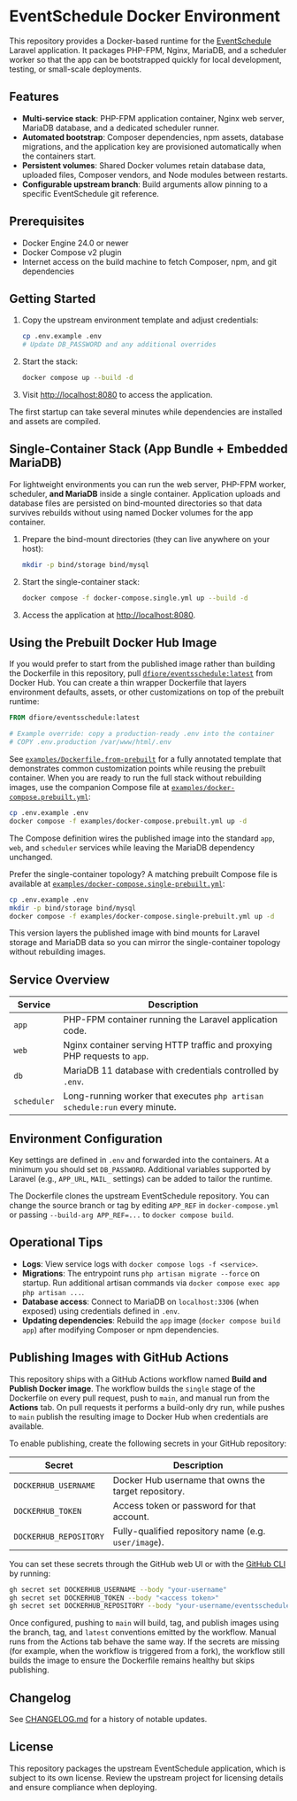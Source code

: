 # EventSchedule Docker Environment

This repository provides a Docker-based runtime for the [EventSchedule](https://github.com/eventschedule/eventschedule) Laravel application. It packages PHP-FPM, Nginx, MariaDB, and a scheduler worker so that the app can be bootstrapped quickly for local development, testing, or small-scale deployments.

## Features

- **Multi-service stack**: PHP-FPM application container, Nginx web server, MariaDB database, and a dedicated scheduler runner.
- **Automated bootstrap**: Composer dependencies, npm assets, database migrations, and the application key are provisioned automatically when the containers start.
- **Persistent volumes**: Shared Docker volumes retain database data, uploaded files, Composer vendors, and Node modules between restarts.
- **Configurable upstream branch**: Build arguments allow pinning to a specific EventSchedule git reference.

## Prerequisites

- Docker Engine 24.0 or newer
- Docker Compose v2 plugin
- Internet access on the build machine to fetch Composer, npm, and git dependencies

## Getting Started

1. Copy the upstream environment template and adjust credentials:
   ```bash
   cp .env.example .env
   # Update DB_PASSWORD and any additional overrides
   ```
2. Start the stack:
   ```bash
   docker compose up --build -d
   ```
3. Visit [http://localhost:8080](http://localhost:8080) to access the application.

The first startup can take several minutes while dependencies are installed and assets are compiled.

## Single-Container Stack (App Bundle + Embedded MariaDB)

For lightweight environments you can run the web server, PHP-FPM worker, scheduler, **and MariaDB** inside a single container.
Application uploads and database files are persisted on bind-mounted directories so that data survives rebuilds without using
named Docker volumes for the app container.

1. Prepare the bind-mount directories (they can live anywhere on your host):
   ```bash
   mkdir -p bind/storage bind/mysql
   ```
2. Start the single-container stack:
   ```bash
   docker compose -f docker-compose.single.yml up --build -d
   ```
3. Access the application at [http://localhost:8080](http://localhost:8080).

## Using the Prebuilt Docker Hub Image

If you would prefer to start from the published image rather than building the
Dockerfile in this repository, pull
[`dfiore/eventsschedule:latest`](https://hub.docker.com/r/dfiore/eventsschedule)
from Docker Hub. You can create a thin wrapper Dockerfile that layers
environment defaults, assets, or other customizations on top of the prebuilt
runtime:

```Dockerfile
FROM dfiore/eventsschedule:latest

# Example override: copy a production-ready .env into the container
# COPY .env.production /var/www/html/.env
```

See [`examples/Dockerfile.from-prebuilt`](examples/Dockerfile.from-prebuilt) for a
fully annotated template that demonstrates common customization points while
reusing the prebuilt container. When you are ready to run the full stack without
rebuilding images, use the companion Compose file at
[`examples/docker-compose.prebuilt.yml`](examples/docker-compose.prebuilt.yml):

```bash
cp .env.example .env
docker compose -f examples/docker-compose.prebuilt.yml up -d
```

The Compose definition wires the published image into the standard `app`,
`web`, and `scheduler` services while leaving the MariaDB dependency unchanged.

Prefer the single-container topology? A matching prebuilt Compose file is available at
[`examples/docker-compose.single-prebuilt.yml`](examples/docker-compose.single-prebuilt.yml):

```bash
cp .env.example .env
mkdir -p bind/storage bind/mysql
docker compose -f examples/docker-compose.single-prebuilt.yml up -d
```

This version layers the published image with bind mounts for Laravel storage and MariaDB data so you can mirror the single-container
topology without rebuilding images.

## Service Overview

| Service    | Description                                                                 |
|------------|-----------------------------------------------------------------------------|
| `app`      | PHP-FPM container running the Laravel application code.                     |
| `web`      | Nginx container serving HTTP traffic and proxying PHP requests to `app`.    |
| `db`       | MariaDB 11 database with credentials controlled by `.env`.                  |
| `scheduler`| Long-running worker that executes `php artisan schedule:run` every minute.  |

## Environment Configuration

Key settings are defined in `.env` and forwarded into the containers. At a minimum you should set `DB_PASSWORD`. Additional variables supported by Laravel (e.g., `APP_URL`, `MAIL_` settings) can be added to tailor the runtime.

The Dockerfile clones the upstream EventSchedule repository. You can change the source branch or tag by editing `APP_REF` in `docker-compose.yml` or passing `--build-arg APP_REF=...` to `docker compose build`.

## Operational Tips

- **Logs**: View service logs with `docker compose logs -f <service>`.
- **Migrations**: The entrypoint runs `php artisan migrate --force` on startup. Run additional artisan commands via `docker compose exec app php artisan ...`.
- **Database access**: Connect to MariaDB on `localhost:3306` (when exposed) using credentials defined in `.env`.
- **Updating dependencies**: Rebuild the `app` image (`docker compose build app`) after modifying Composer or npm dependencies.

## Publishing Images with GitHub Actions

This repository ships with a GitHub Actions workflow named **Build and Publish
Docker image**. The workflow builds the `single` stage of the Dockerfile on
every pull request, push to `main`, and manual run from the **Actions** tab. On
pull requests it performs a build-only dry run, while pushes to `main` publish
the resulting image to Docker Hub when credentials are available.

To enable publishing, create the following secrets in your GitHub repository:

| Secret                 | Description                                           |
|------------------------|-------------------------------------------------------|
| `DOCKERHUB_USERNAME`   | Docker Hub username that owns the target repository. |
| `DOCKERHUB_TOKEN`      | Access token or password for that account.           |
| `DOCKERHUB_REPOSITORY` | Fully-qualified repository name (e.g. `user/image`). |

You can set these secrets through the GitHub web UI or with the
[GitHub CLI](https://cli.github.com/) by running:

```bash
gh secret set DOCKERHUB_USERNAME --body "your-username"
gh secret set DOCKERHUB_TOKEN --body "<access token>"
gh secret set DOCKERHUB_REPOSITORY --body "your-username/eventsschedule"
```

Once configured, pushing to `main` will build, tag, and publish images using the
branch, tag, and `latest` conventions emitted by the workflow. Manual runs from
the Actions tab behave the same way. If the secrets are missing (for example,
when the workflow is triggered from a fork), the workflow still builds the
image to ensure the Dockerfile remains healthy but skips publishing.

## Changelog

See [CHANGELOG.md](CHANGELOG.md) for a history of notable updates.

## License

This repository packages the upstream EventSchedule application, which is subject to its own license. Review the upstream project for licensing details and ensure compliance when deploying.
